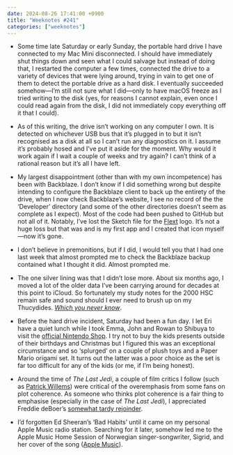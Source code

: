 ```yaml
---
date: 2024-08-26 17:41:00 +0900
title: "Weeknotes #241"
categories: ["weeknotes"]
---
```


- Some time late Saturday or early Sunday, the portable hard drive I have connected to my Mac Mini disconnected. I should have immediately shut things down and seen what I could salvage but instead of doing that, I restarted the computer a few times, connected the drive to a variety of devices that were lying around, trying in vain to get one of them to detect the portable drive as a hard disk. I eventually succeeded somehow—I’m still not sure what I did—only to have macOS freeze as I tried writing to the disk (yes, for reasons I cannot explain, even once I could read again from the disk, I did not immediately copy everything off it that I could).

- As of this writing, the drive isn’t working on any computer I own. It is detected on whichever USB bus that it’s plugged in to but it isn’t recognised as a disk at all so I can’t run any diagnostics on it. I assume it’s probably hosed and I’ve put it aside for the moment. Why would it work again if I wait a couple of weeks and try again? I can’t think of a rational reason but it’s all I have left.

- My largest disappointment (other than with my own incompetence) has been with Backblaze. I don’t know if I did something wrong but despite intending to configure the Backblaze client to back up the entirety of the drive, when I now check Backblaze’s website, I see no record of the the ‘Developer’ directory (and some of the other directories doesn’t seem as complete as I expect). Most of the code had been pushed to GitHub but not all of it. Notably, I’ve lost the Sketch file for the [Flext](https://apps.inqk.net/flext/) logo. It’s not a huge loss but that was and is my first app and I created that icon myself—now it’s gone.

- I don’t believe in premonitions, but if I did, I would tell you that I had one last week that almost prompted me to check the Backblaze backup contained what I thought it did. Almost prompted me.

- The one silver lining was that I didn’t lose more. About six months ago, I moved a lot of the older data I’ve been carrying around for decades at this point to iCloud. So fortunately my study notes for the 2000 HSC remain safe and sound should I ever need to brush up on my Thucydides. [_Which you never know_](https://www.theatlantic.com/international/archive/2015/09/united-states-china-war-thucydides-trap/406756/).

- Before the hard drive incident, Saturday had been a fun day. I let Eri have a quiet lunch while I took Emma, John and Rowan to Shibuya to visit the [official Nintendo Shop](https://shibuya.parco.jp/shop/detail/?cd=025793). I try not to buy the kids presents outside of their birthdays and Christmas but I figured this was an exceptional circumstance and so ‘splurged’ on a couple of plush toys and a Paper Mario origami set. It turns out the latter was a poor choice as the set is far too difficult for any of the kids (or me, if I’m being honest).

- Around the time of _The Last Jedi_, a couple of film critics I follow (such as [Patrick Willems](https://www.youtube.com/watch?v=j9HivyjAKlc)) were critical of the overemphasis from some fans on plot coherence. As someone who thinks plot coherence is a fair thing to emphasise (especially in the case of _The Last Jedi_), I appreciated Freddie deBoer’s [somewhat tardy rejoinder](https://freddiedeboer.substack.com/p/perhaps-movies-should-make-sense).

- I’d forgotten Ed Sheeran’s ‘Bad Habits’ until it came on my personal Apple Music radio station. Searching for it later, somehow led me to the Apple Music Home Session of Norwegian singer-songwriter, Sigrid, and her cover of the song ([Apple Music](https://music.apple.com/us/album/bad-habits-apple-music-home-session/1579905790?i=1579905808)).
